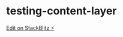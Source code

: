 # testing-content-layer

[Edit on StackBlitz ⚡️](https://stackblitz.com/edit/contentlayerdev-next-contentlayer-example-bf7pjp)